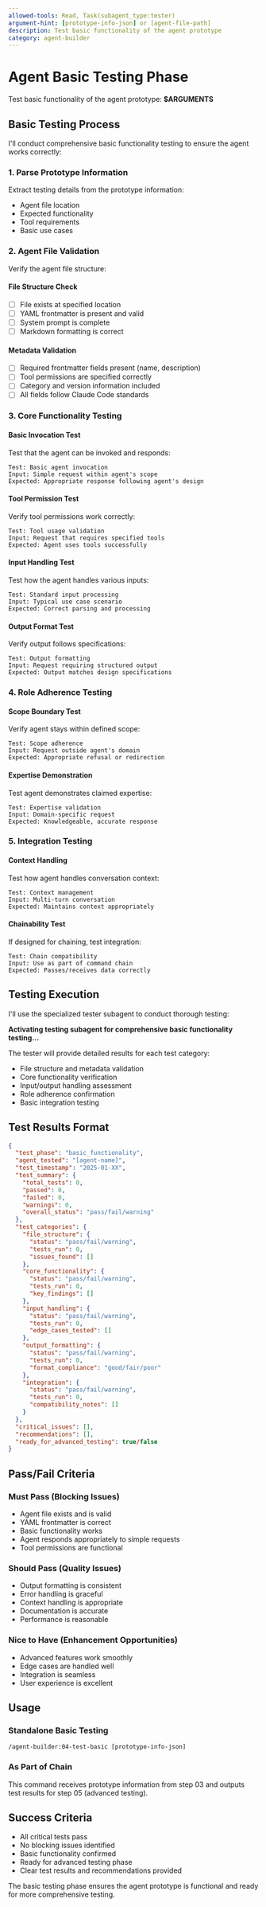 ```yaml
---
allowed-tools: Read, Task(subagent_type:tester)
argument-hint: [prototype-info-json] or [agent-file-path]
description: Test basic functionality of the agent prototype
category: agent-builder
---
```


# Agent Basic Testing Phase

Test basic functionality of the agent prototype: **$ARGUMENTS**

## Basic Testing Process

I'll conduct comprehensive basic functionality testing to ensure the agent works correctly:

### 1. Parse Prototype Information
Extract testing details from the prototype information:
- Agent file location
- Expected functionality
- Tool requirements
- Basic use cases

### 2. Agent File Validation
Verify the agent file structure:

#### File Structure Check
- [ ] File exists at specified location
- [ ] YAML frontmatter is present and valid
- [ ] System prompt is complete
- [ ] Markdown formatting is correct

#### Metadata Validation
- [ ] Required frontmatter fields present (name, description)
- [ ] Tool permissions are specified correctly
- [ ] Category and version information included
- [ ] All fields follow Claude Code standards

### 3. Core Functionality Testing

#### Basic Invocation Test
Test that the agent can be invoked and responds:
```
Test: Basic agent invocation
Input: Simple request within agent's scope
Expected: Appropriate response following agent's design
```

#### Tool Permission Test
Verify tool permissions work correctly:
```
Test: Tool usage validation
Input: Request that requires specified tools
Expected: Agent uses tools successfully
```

#### Input Handling Test
Test how the agent handles various inputs:
```
Test: Standard input processing
Input: Typical use case scenario
Expected: Correct parsing and processing
```

#### Output Format Test
Verify output follows specifications:
```
Test: Output formatting
Input: Request requiring structured output
Expected: Output matches design specifications
```

### 4. Role Adherence Testing

#### Scope Boundary Test
Verify agent stays within defined scope:
```
Test: Scope adherence
Input: Request outside agent's domain
Expected: Appropriate refusal or redirection
```

#### Expertise Demonstration
Test agent demonstrates claimed expertise:
```
Test: Expertise validation
Input: Domain-specific request
Expected: Knowledgeable, accurate response
```

### 5. Integration Testing

#### Context Handling
Test how agent handles conversation context:
```
Test: Context management
Input: Multi-turn conversation
Expected: Maintains context appropriately
```

#### Chainability Test
If designed for chaining, test integration:
```
Test: Chain compatibility
Input: Use as part of command chain
Expected: Passes/receives data correctly
```

## Testing Execution

I'll use the specialized tester subagent to conduct thorough testing:

**Activating testing subagent for comprehensive basic functionality testing...**

The tester will provide detailed results for each test category:
- File structure and metadata validation
- Core functionality verification
- Input/output handling assessment
- Role adherence confirmation
- Basic integration testing

## Test Results Format

```json
{
  "test_phase": "basic_functionality",
  "agent_tested": "[agent-name]",
  "test_timestamp": "2025-01-XX",
  "test_summary": {
    "total_tests": 0,
    "passed": 0,
    "failed": 0,
    "warnings": 0,
    "overall_status": "pass/fail/warning"
  },
  "test_categories": {
    "file_structure": {
      "status": "pass/fail/warning",
      "tests_run": 0,
      "issues_found": []
    },
    "core_functionality": {
      "status": "pass/fail/warning",
      "tests_run": 0,
      "key_findings": []
    },
    "input_handling": {
      "status": "pass/fail/warning",
      "tests_run": 0,
      "edge_cases_tested": []
    },
    "output_formatting": {
      "status": "pass/fail/warning",
      "tests_run": 0,
      "format_compliance": "good/fair/poor"
    },
    "integration": {
      "status": "pass/fail/warning",
      "tests_run": 0,
      "compatibility_notes": []
    }
  },
  "critical_issues": [],
  "recommendations": [],
  "ready_for_advanced_testing": true/false
}
```

## Pass/Fail Criteria

### Must Pass (Blocking Issues)
- Agent file exists and is valid
- YAML frontmatter is correct
- Basic functionality works
- Agent responds appropriately to simple requests
- Tool permissions are functional

### Should Pass (Quality Issues)
- Output formatting is consistent
- Error handling is graceful
- Context handling is appropriate
- Documentation is accurate
- Performance is reasonable

### Nice to Have (Enhancement Opportunities)
- Advanced features work smoothly
- Edge cases are handled well
- Integration is seamless
- User experience is excellent

## Usage

### Standalone Basic Testing
```
/agent-builder:04-test-basic [prototype-info-json]
```

### As Part of Chain
This command receives prototype information from step 03 and outputs test results for step 05 (advanced testing).

## Success Criteria

- All critical tests pass
- No blocking issues identified
- Basic functionality confirmed
- Ready for advanced testing phase
- Clear test results and recommendations provided

The basic testing phase ensures the agent prototype is functional and ready for more comprehensive testing.